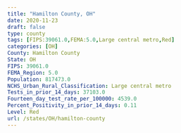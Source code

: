 ```yaml
---
title: "Hamilton County, OH"
date: 2020-11-23
draft: false
type: county
tags: [FIPS:39061.0,FEMA:5.0,Large central metro,Red]
categories: [OH]
County: Hamilton County
State: OH
FIPS: 39061.0
FEMA_Region: 5.0
Population: 817473.0
NCHS_Urban_Rural_Classification: Large central metro
Tests_in_prior_14_days: 37103.0
Fourteen_day_test_rate_per_100000: 4539.0
Percent_Positivity_in_prior_14_days: 0.11
Level: Red
url: /states/OH/hamilton-county
---
```




